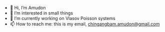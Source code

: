 - 👋 Hi, I’m Amudon
- 👀 I’m interested in small things
- 🌱 I’m currently working on Vlasov Poisson systems
- 📫 How to reach me: this is my email, chingangbam.amudon@gmail.com

<!---
Amudon8/Amudon8 is a ✨ special ✨ repository because its `README.md` (this file) appears on your GitHub profile.
You can click the Preview link to take a look at your changes.
--->
